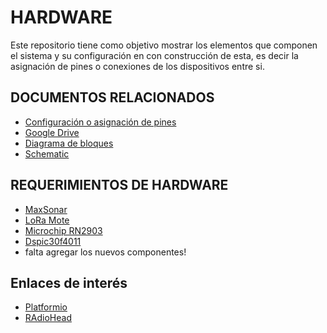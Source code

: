 # HARDWARE
Este repositorio tiene como objetivo mostrar  los elementos que componen el sistema y su configuración en con construcción de esta, es decir la asignación de pines o conexiones de los dispositivos entre si.

## DOCUMENTOS RELACIONADOS
* [Configuración o asignación de pines](https://docs.google.com/spreadsheets/d/19cve4B_YzyOGqIv9DEK3eCqArvopMfsAZXm61Hay0jQ/edit?usp=sharing)
* [Google Drive](https://drive.google.com/drive/folders/19VFRMTp_xo8fuAuP7UYOIrlyNO1dNOWd?usp=sharing)
* [Diagrama de bloques](https://drive.google.com/file/d/1_osPgyQmuKj5nIkt5gdU3hPU3BZLeOLT/view?usp=sharing)
* [Schematic](https://github.com/HaroldMurcia/Channel_IoT/blob/master/Eagle/schematic.pdf)

## REQUERIMIENTOS DE HARDWARE
* [MaxSonar](https://co.mouser.com/ProductDetail/DFRobot/SEN0272?qs=T8HDo%252BTk69VWj8BEbH%252BU3Q%3D%3D)
* [LoRa Mote](https://www.microchip.com/Developmenttools/ProductDetails/dm164139)
* [Microchip RN2903](https://www.microchip.com/wwwproducts/en/RN2903)
* [Dspic30f4011](https://www.microchip.com/wwwproducts/en/dsPIC30F4011)
* falta agregar los nuevos componentes!

## Enlaces de interés
* [Platformio](https://platformio.org/)
* [RAdioHead](https://www.airspayce.com/mikem/arduino/RadioHead/)

